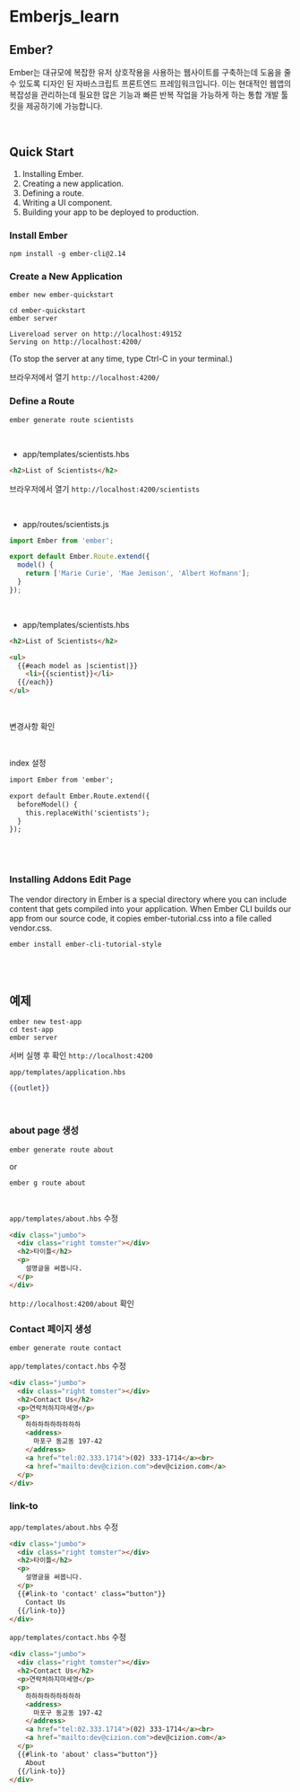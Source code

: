 # Emberjs_learn

## Ember?

Ember는 대규모에 복잡한 유저 상호작용을 사용하는 웹사이트를 구축하는데 도움을 줄 수 있도록 디자인 된 자바스크립트 프론트엔드 프레임워크입니다. 이는 현대적인 웹앱의 복잡성을 관리하는데 필요한 많은 기능과 빠른 반복 작업을 가능하게 하는 통합 개발 툴킷을 제공하기에 가능합니다.

<br/>

## Quick Start
1. Installing Ember.
2. Creating a new application.
3. Defining a route.
4. Writing a UI component.
5. Building your app to be deployed to production.


### Install Ember

```
npm install -g ember-cli@2.14
```


### Create a New Application

```
ember new ember-quickstart
```

```
cd ember-quickstart
ember server
```

```
Livereload server on http://localhost:49152
Serving on http://localhost:4200/
```

(To stop the server at any time, type Ctrl-C in your terminal.)

브라우저에서 열기 `http://localhost:4200/`


### Define a Route

```
ember generate route scientists
```
<br/>

- app/templates/scientists.hbs
```html
<h2>List of Scientists</h2>
```

브라우저에서 열기 `http://localhost:4200/scientists`

<br/>

- app/routes/scientists.js
```javascript
import Ember from 'ember';

export default Ember.Route.extend({
  model() {
    return ['Marie Curie', 'Mae Jemison', 'Albert Hofmann'];
  }
});
```

<br/>

- app/templates/scientists.hbs

```html
<h2>List of Scientists</h2>

<ul>
  {{#each model as |scientist|}}
    <li>{{scientist}}</li>
  {{/each}}
</ul>
```

<br/>

변경사항 확인

<br/>

index 설정

```hbs
import Ember from 'ember';

export default Ember.Route.extend({
  beforeModel() {
    this.replaceWith('scientists');
  }
});

```

<br/>
<br/>

### Installing Addons Edit Page


The vendor directory in Ember is a special directory where you can include content that gets compiled into your application. When Ember CLI builds our app from our source code, it copies ember-tutorial.css into a file called vendor.css.

```
ember install ember-cli-tutorial-style
```



<br/>
<br/>

## 예제

```
ember new test-app
cd test-app
ember server
```
서버 실행 후 확인
`http://localhost:4200`

`app/templates/application.hbs`

```hbs
{{outlet}}
```

<br/>

### about page 생성

```
ember generate route about
```
or
```
ember g route about
```

<br/>

`app/templates/about.hbs` 수정

```html
<div class="jumbo">
  <div class="right tomster"></div>
  <h2>타이틀</h2>
  <p>
    설명글을 써봅니다.
  </p>
</div>
```

`http://localhost:4200/about` 확인



### Contact 페이지 생성

```
ember generate route contact
```

`app/templates/contact.hbs` 수정

```html
<div class="jumbo">
  <div class="right tomster"></div>
  <h2>Contact Us</h2>
  <p>연락처하지마세영</p>
  <p>
    하하하하하하하하하
    <address>
      마포구 동교동 197-42
    </address>
    <a href="tel:02.333.1714">(02) 333-1714</a><br>
    <a href="mailto:dev@cizion.com">dev@cizion.com</a>
  </p>
</div>
```

### link-to

`app/templates/about.hbs` 수정
```html
<div class="jumbo">
  <div class="right tomster"></div>
  <h2>타이틀</h2>
  <p>
    설명글을 써봅니다.
  </p>
  {{#link-to 'contact' class="button"}}
    Contact Us
  {{/link-to}}
</div>
```


`app/templates/contact.hbs` 수정

```html
<div class="jumbo">
  <div class="right tomster"></div>
  <h2>Contact Us</h2>
  <p>연락처하지마세영</p>
  <p>
    하하하하하하하하하
    <address>
      마포구 동교동 197-42
    </address>
    <a href="tel:02.333.1714">(02) 333-1714</a><br>
    <a href="mailto:dev@cizion.com">dev@cizion.com</a>
  </p>
  {{#link-to 'about' class="button"}}
    About
  {{/link-to}}
</div>
```



